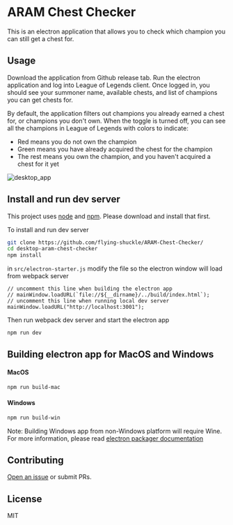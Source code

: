 # ARAM Chest Checker

This is an electron application that allows you to check which champion you can still get a chest for.

## Usage

Download the application from Github release tab. Run the electron application and log into League of Legends client. Once logged in, you should see your summoner name, available chests, and list of champions you can get chests for.

By default, the application filters out champions you already earned a chest for, or champions you don't own. When the toggle is turned off, you can see all the champions in League of Legends with colors to indicate:

- Red means you do not own the champion
- Green means you have already acquired the chest for the champion
- The rest means you own the champion, and you haven't acquired a chest for it yet

![desktop_app](https://user-images.githubusercontent.com/10778821/72034113-22305c80-3262-11ea-893a-2aed1dcbec29.JPG)

## Install and run dev server

This project uses [node](http://nodejs.org) and [npm](https://npmjs.com). Please download and install that first.

To install and run dev server
```sh
git clone https://github.com/flying-shuckle/ARAM-Chest-Checker/
cd desktop-aram-chest-checker
npm install
```


in `src/electron-starter.js` modify the file so the electron window will load from webpack server
```
// uncomment this line when building the electron app
// mainWindow.loadURL(`file://${__dirname}/../build/index.html`);
// uncomment this line when running local dev server
mainWindow.loadURL("http://localhost:3001");
```

Then run webpack dev server and start the electron app

```sh
npm run dev
```

## Building electron app for MacOS and Windows
#### MacOS
```sh
npm run build-mac
```

#### Windows
```sh
npm run build-win
```
Note: Building Windows app from non-Windows platform will require Wine. For more information, please read [electron packager documentation](https://github.com/electron/electron-packager#building-windows-apps-from-non-windows-platforms)


## Contributing

[Open an issue](https://github.com/flying-shuckle/ARAM-Chest-Checker/issues/new) or submit PRs.


## License

MIT
